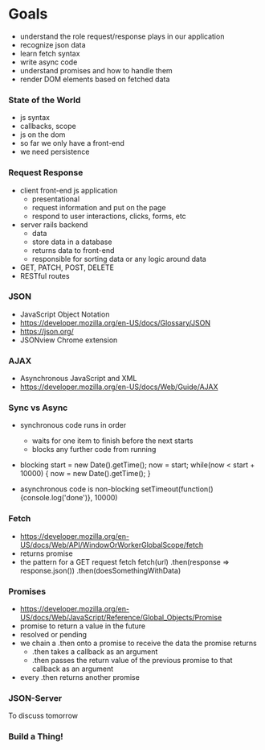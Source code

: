 # Goals
- understand the role request/response plays in our application
- recognize json data
- learn fetch syntax
- write async code
- understand promises and how to handle them
- render DOM elements based on fetched data

### State of the World
- js syntax
- callbacks, scope
- js on the dom
- so far we only have a front-end
- we need persistence

### Request Response
- client front-end js application
  - presentational
  - request information and put on the page
  - respond to user interactions, clicks, forms, etc
- server rails backend
  - data
  - store data in a database
  - returns data to front-end
  - responsible for sorting data or any logic around data
- GET, PATCH, POST, DELETE
- RESTful routes

### JSON
- JavaScript Object Notation
- https://developer.mozilla.org/en-US/docs/Glossary/JSON
- https://json.org/
- JSONview Chrome extension

### AJAX
- Asynchronous JavaScript and XML
- https://developer.mozilla.org/en-US/docs/Web/Guide/AJAX

### Sync vs Async
- synchronous code runs in order
  - waits for one item to finish before the next starts
  - blocks any further code from running
- blocking
start = new Date().getTime();
now = start;
while(now < start + 10000) {
  now = new Date().getTime();
}

- asynchronous code is non-blocking
setTimeout(function(){console.log('done')}, 10000)


### Fetch
- https://developer.mozilla.org/en-US/docs/Web/API/WindowOrWorkerGlobalScope/fetch
- returns promise
- the pattern for a GET request fetch
fetch(url)
.then(response => response.json())
.then(doesSomethingWithData)


### Promises
- https://developer.mozilla.org/en-US/docs/Web/JavaScript/Reference/Global_Objects/Promise
- promise to return a value in the future
- resolved or pending
- we chain a .then onto a promise to receive the data the promise returns
  - .then takes a callback as an argument
  - .then passes the return value of the previous promise to that callback as an argument
- every .then returns another promise


### JSON-Server
To discuss tomorrow


### Build a Thing!
